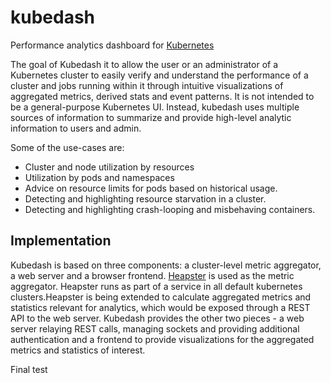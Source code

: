 # kubedash
Performance analytics dashboard for [Kubernetes](http://github.com/GoogleCloudPlatform/kubernetes)

The goal of Kubedash it to allow the user or an administrator of a Kubernetes cluster to easily verify and understand the performance of a cluster and jobs running within it through intuitive visualizations of aggregated metrics, derived stats and event patterns. It is not intended to be a general-purpose Kubernetes UI. Instead, kubedash uses multiple sources of information to summarize and provide high-level analytic information to users and admin.

Some of the use-cases are:
- Cluster and node utilization by resources
- Utilization by pods and namespaces
- Advice on resource limits for pods based on historical usage.
- Detecting and highlighting resource starvation in a cluster.
- Detecting and highlighting crash-looping and misbehaving containers.

## Implementation

Kubedash is based on three components: a cluster-level metric aggregator, a web server and a browser frontend. 
[Heapster](http://github.com/GoogleCloudPlatform/heapster) is used as the metric aggregator. Heapster runs as part of a service in all default kubernetes clusters.Heapster is being extended to calculate aggregated metrics and statistics relevant for analytics, which would be exposed through a REST API to the web server. Kubedash provides the other two pieces - a web server relaying REST calls, managing sockets and providing additional authentication and a frontend to provide visualizations for the aggregated metrics and statistics of interest.

Final test
